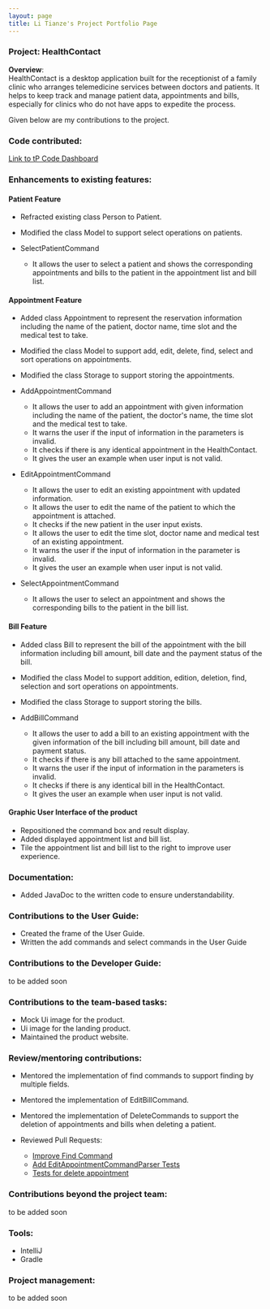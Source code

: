 ```yaml
---
layout: page
title: Li Tianze's Project Portfolio Page
---
```


### Project: HealthContact
**Overview**: <br>
HealthContact is a desktop application built for the receptionist of a family clinic who arranges telemedicine services between doctors and patients.
It helps to keep track and manage patient data, appointments and bills, especially for clinics who do not have apps to expedite the process.

Given below are my contributions to the project.

### Code contributed:
[Link to tP Code Dashboard](https://nus-cs2103-ay2223s1.github.io/tp-dashboard/?search=tzl0&breakdown=true&sort=groupTitle&sortWithin=title&since=2022-09-16&timeframe=commit&mergegroup=&groupSelect=groupByRepos&checkedFileTypes=docs~functional-code~test-code~other&tabOpen=true&tabType=authorship&tabAuthor=guokweijie&tabRepo=AY2223S1-CS2103T-W08-1%2Ftp%5Bmaster%5D&authorshipIsMergeGroup=false&authorshipFileTypes=docs~functional-code~test-code&authorshipIsBinaryFileTypeChecked=false&authorshipIsIgnoredFilesChecked=false)

### Enhancements to existing features:

#### Patient Feature

* Refracted existing class Person to Patient.
* Modified the class Model to support select operations on patients.

* SelectPatientCommand
    * It allows the user to select a patient and shows the corresponding appointments and bills
      to the patient in the appointment list and bill list.

#### Appointment Feature

* Added class Appointment to represent the reservation information including the name of the patient,
  doctor name, time slot and the medical test to take.

* Modified the class Model to support add, edit, delete, find, select and sort operations on appointments.

* Modified the class Storage to support storing the appointments.

* AddAppointmentCommand
    * It allows the user to add an appointment with given information including the name of the patient,
      the doctor's name, the time slot and the medical test to take.
    * It warns the user if the input of information in the parameters is invalid.
    * It checks if there is any identical appointment in the HealthContact.
    * It gives the user an example when user input is not valid.

* EditAppointmentCommand
    * It allows the user to edit an existing appointment with updated information.
    * It allows the user to edit the name of the patient to which the appointment is attached.
    * It checks if the new patient in the user input exists.
    * It allows the user to edit the time slot, doctor name and medical test of an existing appointment.
    * It warns the user if the input of information in the parameter is invalid.
    * It gives the user an example when user input is not valid.

* SelectAppointmentCommand
    * It allows the user to select an appointment and shows the corresponding bills to the patient in the bill list.

#### Bill Feature

* Added class Bill to represent the bill of the appointment with the bill information including
  bill amount, bill date and the payment status of the bill.

* Modified the class Model to support addition, edition, deletion, find, selection and sort operations on appointments.

* Modified the class Storage to support storing the bills.

* AddBillCommand
    * It allows the user to add a bill to an existing appointment with the given information of the
      bill including bill amount, bill date and payment status.
    * It checks if there is any bill attached to the same appointment.
    * It warns the user if the input of information in the parameters is invalid.
    * It checks if there is any identical bill in the HealthContact.
    * It gives the user an example when user input is not valid.

#### Graphic User Interface of the product
* Repositioned the command box and result display.
* Added displayed appointment list and bill list.
* Tile the appointment list and bill list to the right to improve user experience.

### Documentation:
* Added JavaDoc to the written code to ensure understandability.

### Contributions to the User Guide:

* Created the frame of the User Guide.
* Written the add commands and select commands in the User Guide

### Contributions to the Developer Guide:
to be added soon

### Contributions to the team-based tasks:

* Mock Ui image for the product.
* Ui image for the landing product.
* Maintained the product website.

### Review/mentoring contributions:

* Mentored the implementation of find commands to support finding by multiple fields.

* Mentored the implementation of EditBillCommand.

* Mentored the implementation of DeleteCommands to support the deletion of appointments
  and bills when deleting a patient.

* Reviewed Pull Requests:
    * [Improve Find Command](https://github.com/AY2223S1-CS2103T-W08-1/tp/pull/120)
    * [Add EditAppointmentCommandParser Tests](https://github.com/AY2223S1-CS2103T-W08-1/tp/pull/82)
    * [Tests for delete appointment](https://github.com/AY2223S1-CS2103T-W08-1/tp/pull/96)

### Contributions beyond the project team:
to be added soon

### Tools:
* IntelliJ
* Gradle

### Project management:
to be added soon
